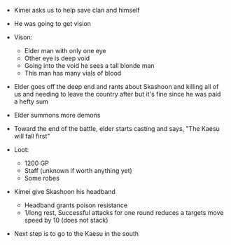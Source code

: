- Kimei asks us to help save clan and himself
- He was going to get vision
- Vison:
    
    - Elder man with only one eye
    - Other eye is deep void
    - Going into the void he sees a tall blonde man
    - This man has many vials of blood
- Elder goes off the deep end and rants about Skashoon and killing all of us and needing to leave the country after but it's fine since he was paid a hefty sum
- Elder summons more demons
- Toward the end of the battle, elder starts casting and says, "The Kaesu will fall first"
- Loot:
    
    - 1200 GP
    - Staff (unknown if worth anything yet)
    - Some robes
- Kimei give Skashoon his headband
    
    - Headband grants poison resistance
    - 1/long rest, Successful attacks for one round reduces a targets move speed by 10 (does not stack)
- Next step is to go to the Kaesu in the south